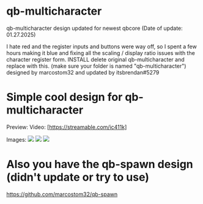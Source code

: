 # qb-multicharacter
qb-multicharacter design updated for newest qbcore (Date of update: 01.27.2025)

I hate red and the register inputs and buttons were way off, 
so I spent a few hours making it blue and fixing all the scaling / display ratio issues with the character register form.
INSTALL
delete original qb-multicharacter and replace with this. (make sure your folder is named "qb-multicharacter")
designed by marcostom32 and updated by itsbrendan#5279

# Simple cool design for qb-multicharacter
Preview:
Video: [https://streamable.com/ic411k]

Images:
![](https://cdn.discordapp.com/attachments/797581154315927573/913605200894390322/unknown.png)
![](https://cdn.discordapp.com/attachments/797581154315927573/913605260491231252/unknown.png)
![](https://cdn.discordapp.com/attachments/797581154315927573/913605989880692827/unknown.png)


# Also you have the qb-spawn design (didn't update or try to use)

https://github.com/marcostom32/qb-spawn


